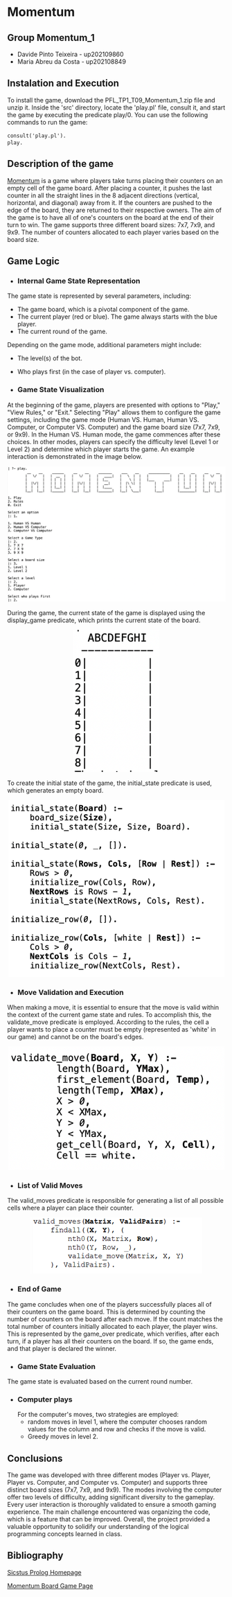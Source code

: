 # Momentum

## Group Momentum_1
- Davide Pinto Teixeira - up202109860
- Maria Abreu da Costa - up202108849


## Instalation and Execution
To install the game, download the PFL_TP1_T09_Momentum_1.zip file and unzip it. Inside the 'src' directory, locate the 'play.pl' file, consult it, and start the game by executing the predicate play/0. You can use the following commands to run the game:

```
consult('play.pl').
play.
```

## Description of the game
[Momentum](https://boardgamegeek.com/boardgame/73091/momentum/files) is a game where players take turns placing their counters on an empty cell of the game board. After placing a counter, it pushes the last counter in all the straight lines in the 8 adjacent directions (vertical, horizontal, and diagonal) away from it. If the counters are pushed to the edge of the board, they are returned to their respective owners. The aim of the game is to have all of one's counters on the board at the end of their turn to win. The game supports three different board sizes: 7x7, 7x9, and 9x9. The number of counters allocated to each player varies based on the board size.

## Game Logic


- ### Internal Game State Representation

The game state is represented by several parameters, including:

- The game board, which is a pivotal component of the game.
- The current player (red or blue). The game always starts with the blue player.
- The current round of the game.

Depending on the game mode, additional parameters might include:

- The level(s) of the bot.
- Who plays first (in the case of player vs. computer).


- ### Game State Visualization

At the beginning of the game, players are presented with options to "Play," "View Rules," or "Exit." Selecting "Play" allows them to configure the game settings, including the game mode (Human VS. Human, Human VS. Computer, or Computer VS. Computer) and the game board size (7x7, 7x9, or 9x9). In the Human VS. Human mode, the game commences after these choices. In other modes, players can specify the difficulty level (Level 1 or Level 2) and determine which player starts the game. An example interaction is demonstrated in the image below.

<p align="center">
  <img src="img/menu_interaction.png" />
</p>
During the game, the current state of the game is displayed using the display_game predicate, which prints the current state of the board.

<p align="center">
  <img src="img/board.png" width = 200 />
</p>
To create the initial state of the game, the initial_state predicate is used, which generates an empty board.

<p align="center">
  <img src="img/initial_state.png" width = 500 />
</p>


- ### Move Validation and Execution

When making a move, it is essential to ensure that the move is valid within the context of the current game state and rules. To accomplish this, the validate_move predicate is employed. According to the rules, the cell a player wants to place a counter must be empty (represented as 'white' in our game) and cannot be on the board's edges.

<p align="center">
  <img src="img/validate_move.png" width = 500/>
</p>

- ### List of Valid Moves

The valid_moves predicate is responsible for generating a list of all possible cells where a player can place their counter.

<p align="center">
  <img src="img/valid_moves.png" />
</p>

- ### End of Game

The game concludes when one of the players successfully places all of their counters on the game board. This is determined by counting the number of counters on the board after each move. If the count matches the total number of counters initially allocated to each player, the player wins. This is represented by the game_over predicate, which verifies, after each turn, if a player has all their counters on the board. If so, the game ends, and that player is declared the winner.

- ### Game State Evaluation

The game state is evaluated based on the current round number.

- ### Computer plays
  For the computer's moves, two strategies are employed:
    - random moves in level 1, where the computer chooses random values for the column and row and checks if the move is valid.
    - Greedy moves in level 2.

## Conclusions
The game was developed with three different modes (Player vs. Player, Player vs. Computer, and Computer vs. Computer) and supports three distinct board sizes (7x7, 7x9, and 9x9). The modes involving the computer offer two levels of difficulty, adding significant diversity to the gameplay. Every user interaction is thoroughly validated to ensure a smooth gaming experience. The main challenge encountered was organizing the code, which is a feature that can be improved. Overall, the project provided a valuable opportunity to solidify our understanding of the logical programming concepts learned in class.

## Bibliography

[Sicstus Prolog Homepage](https://sicstus.sics.se/documentation.html)

[Momentum Board Game Page](https://boardgamegeek.com/boardgame/73091/momentum)

